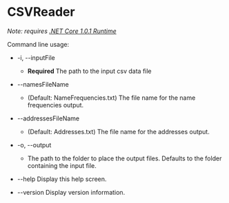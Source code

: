 # CSVReader
_Note: requires <a href="https://www.microsoft.com/net/download/core#/lts/runtime">.NET Core 1.0.1 Runtime</a>_

Command line usage:


* -i, --inputFile
  * __Required__ The path to the input csv data file
* --namesFileName
  * (Default: NameFrequencies.txt) The file name for the name frequencies output.
* --addressesFileName
  * (Default: Addresses.txt) The file name for the addresses output.
* -o, --output
  * The path to the folder to place the output files.  Defaults to the folder containing the input
                         file.

* --help                 Display this help screen.
* --version              Display version information.
